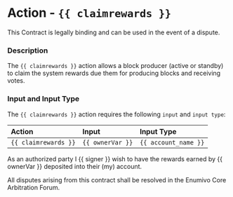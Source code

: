 # Action - `{{ claimrewards }}`

This Contract is legally binding and can be used in the event of a dispute. 

### Description

The `{{ claimrewards }}` action allows a block producer (active or standby) to claim the system rewards due them for producing blocks and receiving votes.

### Input and Input Type

The `{{ claimrewards }}` action requires the following `input` and `input type`:

| Action | Input | Input Type |
|:--|:--|:--|
| `{{ claimrewards }}` | `{{ ownerVar }}` | `{{ account_name }}` |

As an authorized party I {{ signer }} wish to have the rewards earned by {{ ownerVar }} deposited into their (my)  account.

All disputes arising from this contract shall be resolved in the Enumivo Core Arbitration Forum. 

